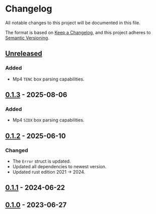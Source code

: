 # Changelog

All notable changes to this project will be documented in this file.

The format is based on [Keep a Changelog](https://keepachangelog.com/en/1.0.0),
and this project adheres to [Semantic Versioning](https://semver.org/spec/v2.0.0.html).

## [Unreleased]

### Added

- Mp4 `TENC` box parsing capabilities. 

## [0.1.3] - 2025-08-06

### Added

- Mp4 `SIDX` box parsing capabilities. 

## [0.1.2] - 2025-06-10

### Changed

- The `Error` struct is updated.
- Updated all dependencies to newest version.
- Updated rust edition 2021 -> 2024.

## [0.1.1] - 2024-06-22

## [0.1.0] - 2023-06-27

[Unreleased]: https://github.com/clitic/vsd/compare/vsd-mp4-0.1.3...HEAD
[0.1.3]: https://github.com/clitic/vsd/compare/vsd-mp4-0.1.2...vsd-mp4-0.1.3
[0.1.2]: https://github.com/clitic/vsd/compare/vsd-mp4-0.1.1...vsd-mp4-0.1.2
[0.1.1]: https://github.com/clitic/vsd/compare/vsd-mp4-v0.1.0...vsd-mp4-0.1.1
[0.1.0]: https://github.com/clitic/vsd/compare/f043fdd...vsd-mp4-v0.1.0
